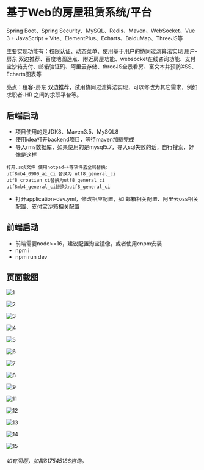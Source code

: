# 基于Web的房屋租赁系统/平台

Spring Boot、Spring Security、MySQL、Redis、Maven、WebSocket、Vue 3 + JavaScript + Vite、ElementPlus、Echarts、BaiduMap、ThreeJS等

主要实现功能有：权限认证、动态菜单、使用基于用户的协同过滤算法实现 用户-房东 双边推荐、百度地图选点、附近房屋功能、websocket在线咨询功能、支付宝沙箱支付、邮箱验证码、阿里云存储、threeJS全景看房、富文本并预防XSS、Echarts图表等

亮点：租客-房东 双边推荐，试用协同过滤算法实现，可以修改为其它需求，例如 求职者-HR 之间的求职平台等。

## 后端启动

- 项目使用的是JDK8、Maven3.5、MySQL8
- 使用idea打开backend项目，等待maven加载完成
- 导入rms数据库，如果使用的是mysql5.7，导入sql失败的话，自行搜索，好像是这样

```
打开.sql文件 使用notpad++等软件去全局替换:
utf8mb4_0900_ai_ci 替换为 utf8_general_ci
utf8_croatian_ci替换为utf8_general_ci
utf8mb4_general_ci替换为utf8_general_ci
```

- 打开application-dev.yml，修改相应配置，如 邮箱相关配置、阿里云oss相关配置、支付宝沙箱相关配置



## 前端启动

- 前端需要node>=16，建议配置淘宝镜像，或者使用cnpm安装
- npm i
- npm run dev



## 页面截图

![1](images\1.png)

![2](images\2.png)

![3](images\3.png)

![4](images\4.png)

![5](images\5.png)

![6](images\6.png)

![7](images\7.png)

![8](images\8.png)

![9](images\9.png)

![11](images\11.png)

![12](images\12.png)

![13](images\13.png)

![14](images\14.png)

![15](images\15.png)



###### 如有问题，加群617545186咨询。